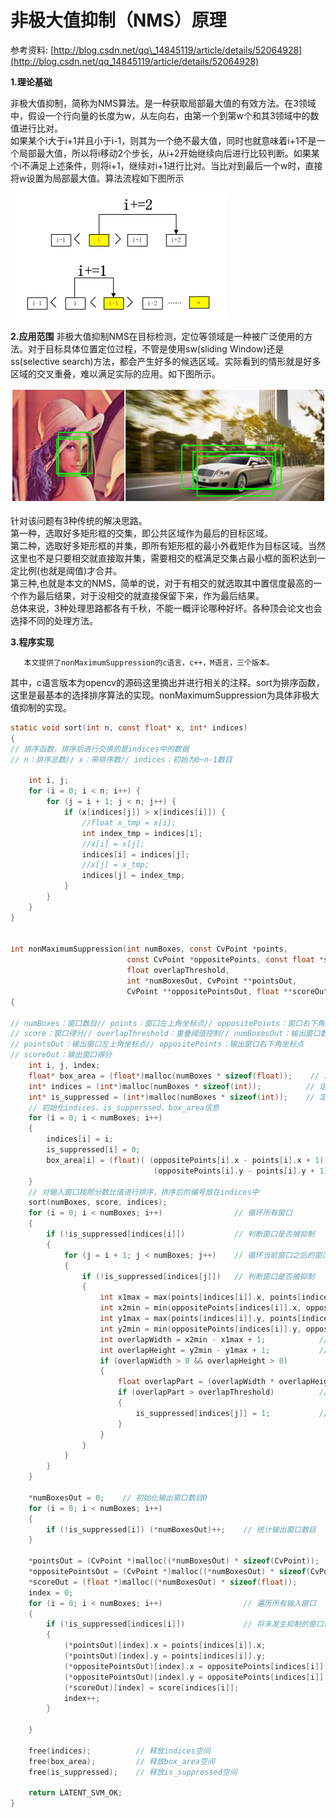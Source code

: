 # 非极大值抑制（NMS）原理

参考资料: [http://blog.csdn.net/qq\_14845119/article/details/52064928](http://blog.csdn.net/qq_14845119/article/details/52064928)

**1.理论基础**

非极大值抑制，简称为NMS算法。是一种获取局部最大值的有效方法。在3领域中，假设一个行向量的长度为w，从左向右，由第一个到第w个和其3领域中的数值进行比对。  
如果某个i大于i+1并且小于i-1，则其为一个绝不最大值，同时也就意味着i+1不是一个局部最大值，所以将i移动2个步长，从i+2开始继续向后进行比较判断。如果某个i不满足上述条件，则将i+1，继续对i+1进行比对。当比对到最后一个w时，直接将w设置为局部最大值。算法流程如下图所示

![](/assets/cv001_1.jpg)

**2.应用范围**
    非极大值抑制NMS在目标检测，定位等领域是一种被广泛使用的方法。对于目标具体位置定位过程，不管是使用sw\(sliding Window\)还是ss\(selective search\)方法，都会产生好多的候选区域。实际看到的情形就是好多区域的交叉重叠，难以满足实际的应用。如下图所示。

![](/assets/cv001_2.jpg)

针对该问题有3种传统的解决思路。  
    第一种，选取好多矩形框的交集，即公共区域作为最后的目标区域。  
    第二种，选取好多矩形框的并集，即所有矩形框的最小外截矩作为目标区域。当然这里也不是只要相交就直接取并集，需要相交的框满足交集占最小框的面积达到一定比例\(也就是阈值\)才合并。  
    第三种,也就是本文的NMS，简单的说，对于有相交的就选取其中置信度最高的一个作为最后结果，对于没相交的就直接保留下来，作为最后结果。  
总体来说，3种处理思路都各有千秋，不能一概评论哪种好坏。各种顶会论文也会选择不同的处理方法。

**3.程序实现**

       本文提供了nonMaximumSuppression的c语言，c++，M语言，三个版本。  
其中，c语言版本为opencv的源码这里摘出并进行相关的注释。sort为排序函数，这里是最基本的选择排序算法的实现。nonMaximumSuppression为具体非极大值抑制的实现。

```c
static void sort(int n, const float* x, int* indices)
{
// 排序函数，排序后进行交换的是indices中的数据
// n：排序总数// x：带排序数// indices：初始为0~n-1数目 

    int i, j;
    for (i = 0; i < n; i++) {
        for (j = i + 1; j < n; j++) {
            if (x[indices[j]] > x[indices[i]]) {
                //float x_tmp = x[i];
                int index_tmp = indices[i];
                //x[i] = x[j];
                indices[i] = indices[j];
                //x[j] = x_tmp;
                indices[j] = index_tmp;
            }
        }
    }
}


int nonMaximumSuppression(int numBoxes, const CvPoint *points,
                          const CvPoint *oppositePoints, const float *score,
                          float overlapThreshold,
                          int *numBoxesOut, CvPoint **pointsOut,
                          CvPoint **oppositePointsOut, float **scoreOut)
{

// numBoxes：窗口数目// points：窗口左上角坐标点// oppositePoints：窗口右下角坐标点
// score：窗口得分// overlapThreshold：重叠阈值控制// numBoxesOut：输出窗口数目
// pointsOut：输出窗口左上角坐标点// oppositePoints：输出窗口右下角坐标点
// scoreOut：输出窗口得分
    int i, j, index;
    float* box_area = (float*)malloc(numBoxes * sizeof(float));    // 定义窗口面积变量并分配空间 
    int* indices = (int*)malloc(numBoxes * sizeof(int));          // 定义窗口索引并分配空间 
    int* is_suppressed = (int*)malloc(numBoxes * sizeof(int));    // 定义是否抑制表标志并分配空间 
    // 初始化indices、is_supperssed、box_area信息 
    for (i = 0; i < numBoxes; i++)
    {
        indices[i] = i;
        is_suppressed[i] = 0;
        box_area[i] = (float)( (oppositePoints[i].x - points[i].x + 1) *
                                (oppositePoints[i].y - points[i].y + 1));
    }
    // 对输入窗口按照分数比值进行排序，排序后的编号放在indices中 
    sort(numBoxes, score, indices);
    for (i = 0; i < numBoxes; i++)                // 循环所有窗口 
    {
        if (!is_suppressed[indices[i]])           // 判断窗口是否被抑制 
        {
            for (j = i + 1; j < numBoxes; j++)    // 循环当前窗口之后的窗口 
            {
                if (!is_suppressed[indices[j]])   // 判断窗口是否被抑制 
                {
                    int x1max = max(points[indices[i]].x, points[indices[j]].x);                     // 求两个窗口左上角x坐标最大值 
                    int x2min = min(oppositePoints[indices[i]].x, oppositePoints[indices[j]].x);     // 求两个窗口右下角x坐标最小值 
                    int y1max = max(points[indices[i]].y, points[indices[j]].y);                     // 求两个窗口左上角y坐标最大值 
                    int y2min = min(oppositePoints[indices[i]].y, oppositePoints[indices[j]].y);     // 求两个窗口右下角y坐标最小值 
                    int overlapWidth = x2min - x1max + 1;            // 计算两矩形重叠的宽度 
                    int overlapHeight = y2min - y1max + 1;           // 计算两矩形重叠的高度 
                    if (overlapWidth > 0 && overlapHeight > 0)
                    {
                        float overlapPart = (overlapWidth * overlapHeight) / box_area[indices[j]];    // 计算重叠的比率 
                        if (overlapPart > overlapThreshold)          // 判断重叠比率是否超过重叠阈值 
                        {
                            is_suppressed[indices[j]] = 1;           // 将窗口j标记为抑制 
                        }
                    }
                }
            }
        }
    }

    *numBoxesOut = 0;    // 初始化输出窗口数目0 
    for (i = 0; i < numBoxes; i++)
    {
        if (!is_suppressed[i]) (*numBoxesOut)++;    // 统计输出窗口数目 
    }

    *pointsOut = (CvPoint *)malloc((*numBoxesOut) * sizeof(CvPoint));           // 分配输出窗口左上角坐标空间 
    *oppositePointsOut = (CvPoint *)malloc((*numBoxesOut) * sizeof(CvPoint));   // 分配输出窗口右下角坐标空间 
    *scoreOut = (float *)malloc((*numBoxesOut) * sizeof(float));                // 分配输出窗口得分空间 
    index = 0;
    for (i = 0; i < numBoxes; i++)                  // 遍历所有输入窗口 
    {
        if (!is_suppressed[indices[i]])             // 将未发生抑制的窗口信息保存到输出信息中 
        {
            (*pointsOut)[index].x = points[indices[i]].x;
            (*pointsOut)[index].y = points[indices[i]].y;
            (*oppositePointsOut)[index].x = oppositePoints[indices[i]].x;
            (*oppositePointsOut)[index].y = oppositePoints[indices[i]].y;
            (*scoreOut)[index] = score[indices[i]];
            index++;
        }

    }

    free(indices);          // 释放indices空间 
    free(box_area);         // 释放box_area空间 
    free(is_suppressed);    // 释放is_suppressed空间 

    return LATENT_SVM_OK;
}
```



